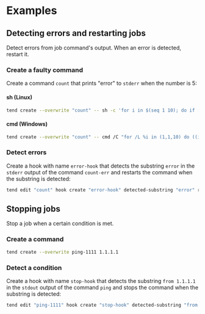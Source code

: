 # Examples

## Detecting errors and restarting jobs

Detect errors from job command's output. When an error is detected, restart it.

### Create a faulty command

Create a command `count` that prints "error" to `stderr` when the number is 5:

#### sh (Linux)

```sh
tend create --overwrite "count" -- sh -c 'for i in $(seq 1 10); do if [ $i -eq 5 ]; then echo "error" >&2; else echo "hello $i"; fi; sleep 1; done'
```

#### cmd (Windows)

```sh
tend create --overwrite "count" -- cmd /C "for /L %i in (1,1,10) do ((if %i==5 (echo error >&2) else (echo hello %i)) & timeout /t 1 /nobreak >nul)"
```

### Detect errors

Create a hook with name `error-hook` that detects the substring `error` in the `stderr` output of the command `count-err` and restarts the command when the substring is detected:

```sh
tend edit "count" hook create "error-hook" detected-substring "error" restart stderr
```

## Stopping jobs

Stop a job when a certain condition is met.

### Create a command

```sh
tend create --overwrite ping-1111 1.1.1.1
```

### Detect a condition

Create a hook with name `stop-hook` that detects the substring `from 1.1.1.1` in the `stdout` output of the command `ping` and stops the command when the substring is detected:

```sh
tend edit "ping-1111" hook create "stop-hook" detected-substring "from 1.1.1.1" stop stdout
```
